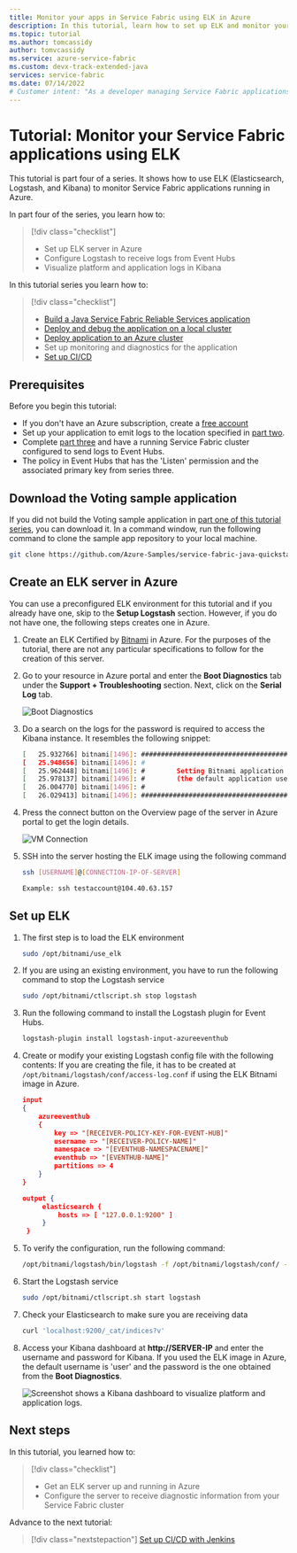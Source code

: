 ```yaml
---
title: Monitor your apps in Service Fabric using ELK in Azure 
description: In this tutorial, learn how to set up ELK and monitor your Service Fabric applications.
ms.topic: tutorial
ms.author: tomcassidy
author: tomvcassidy
ms.service: azure-service-fabric
ms.custom: devx-track-extended-java
services: service-fabric
ms.date: 07/14/2022
# Customer intent: "As a developer managing Service Fabric applications, I want to set up an ELK stack in Azure to monitor and visualize logs, so that I can ensure the reliability and performance of my applications."
---
```


# Tutorial: Monitor your Service Fabric applications using ELK

This tutorial is part four of a series. It shows how to use ELK (Elasticsearch, Logstash, and Kibana) to monitor Service Fabric applications running in Azure.

In part four of the series, you learn how to:
> [!div class="checklist"]
> * Set up ELK server in Azure
> * Configure Logstash to receive logs from Event Hubs
> * Visualize platform and application logs in Kibana

In this tutorial series you learn how to:
> [!div class="checklist"]
> * [Build a Java Service Fabric Reliable Services application](service-fabric-tutorial-create-java-app.md)
> * [Deploy and debug the application on a local cluster](service-fabric-tutorial-debug-log-local-cluster.md)
> * [Deploy application to an Azure cluster](service-fabric-tutorial-java-deploy-azure.md)
> * Set up monitoring and diagnostics for the application
> * [Set up CI/CD](service-fabric-tutorial-java-jenkins.md)

## Prerequisites

Before you begin this tutorial:

* If you don't have an Azure subscription, create a [free account](https://azure.microsoft.com/free/?WT.mc_id=A261C142F)
* Set up your application to emit logs to the location specified in [part two](service-fabric-tutorial-debug-log-local-cluster.md).
* Complete [part three](service-fabric-tutorial-java-deploy-azure.md) and have a running Service Fabric cluster configured to send logs to Event Hubs.
* The policy in Event Hubs that has the 'Listen' permission and the associated primary key from series three.

## Download the Voting sample application

If you did not build the Voting sample application in [part one of this tutorial series](service-fabric-tutorial-create-java-app.md), you can download it. In a command window, run the following command to clone the sample app repository to your local machine.

```bash
git clone https://github.com/Azure-Samples/service-fabric-java-quickstart
```

## Create an ELK server in Azure

You can use a preconfigured ELK environment for this tutorial and if you already have one, skip to the **Setup Logstash** section. However, if you do not have one, the following steps creates one in Azure.

1. Create an ELK Certified by [Bitnami](https://portal.azure.com/#create/bitnami.elk4-6) in Azure. For the purposes of the tutorial, there are not any particular specifications to follow for the creation of this server.

2. Go to your resource in Azure portal and enter the **Boot Diagnostics** tab under the **Support + Troubleshooting** section. Next, click on the **Serial Log** tab.

    ![Boot Diagnostics](./media/service-fabric-tutorial-java-elk/bootdiagnostics.png)
3. Do a search on the logs for the password is required to access the Kibana instance. It resembles the following snippet:

    ```bash
    [   25.932766] bitnami[1496]: #########################################################################
    [   25.948656] bitnami[1496]: #                                                                       #
    [   25.962448] bitnami[1496]: #        Setting Bitnami application password to '[PASSWORD]'           #
    [   25.978137] bitnami[1496]: #        (the default application username is 'user')                   #
    [   26.004770] bitnami[1496]: #                                                                       #
    [   26.029413] bitnami[1496]: #########################################################################
    ```

4. Press the connect button on the Overview page of the server in Azure portal to get the login details.

    ![VM Connection](./media/service-fabric-tutorial-java-elk/vmconnection.png)

5. SSH into the server hosting the ELK image using the following command

    ```bash
    ssh [USERNAME]@[CONNECTION-IP-OF-SERVER]

    Example: ssh testaccount@104.40.63.157
    ```

## Set up ELK

1. The first step is to load the ELK environment

    ```bash
    sudo /opt/bitnami/use_elk
    ```

2. If you are using an existing environment, you have to run the following command to stop the Logstash service

    ```bash
    sudo /opt/bitnami/ctlscript.sh stop logstash
    ```

3. Run the following command to install the Logstash plugin for Event Hubs.

    ```bash
    logstash-plugin install logstash-input-azureeventhub
    ```

4. Create or modify your existing Logstash config file with the following contents: If you are creating the file, it has to be created at ```/opt/bitnami/logstash/conf/access-log.conf``` if using the ELK Bitnami image in Azure.

    ```json
    input
    {
        azureeventhub
        {
            key => "[RECEIVER-POLICY-KEY-FOR-EVENT-HUB]"
            username => "[RECEIVER-POLICY-NAME]"
            namespace => "[EVENTHUB-NAMESPACENAME]"
            eventhub => "[EVENTHUB-NAME]"
            partitions => 4
        }
    }

    output {
         elasticsearch {
             hosts => [ "127.0.0.1:9200" ]
         }
     }
    ```

5. To verify the configuration, run the following command:

    ```bash
    /opt/bitnami/logstash/bin/logstash -f /opt/bitnami/logstash/conf/ --config.test_and_exit
    ```

6. Start the Logstash service

    ```bash
    sudo /opt/bitnami/ctlscript.sh start logstash
    ```

7. Check your Elasticsearch to make sure you are receiving data

    ```bash
    curl 'localhost:9200/_cat/indices?v'
    ```

8. Access your Kibana dashboard at **http:\//SERVER-IP** and enter the username and password for Kibana. If you used the ELK image in Azure, the default username is 'user' and the password is the one obtained from the **Boot Diagnostics**.

    ![Screenshot shows a Kibana dashboard to visualize platform and application logs.](./media/service-fabric-tutorial-java-elk/kibana.png)

## Next steps

In this tutorial, you learned how to:

> [!div class="checklist"]
> * Get an ELK server up and running in Azure
> * Configure the server to receive diagnostic information from your Service Fabric cluster

Advance to the next tutorial:
> [!div class="nextstepaction"]
> [Set up CI/CD with Jenkins](service-fabric-tutorial-java-jenkins.md)
